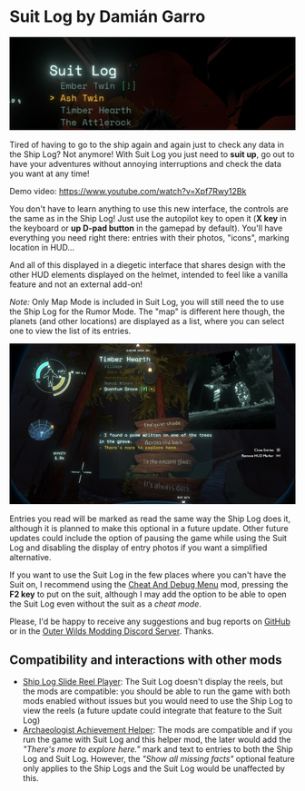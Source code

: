 # Suit Log by Damián Garro

![thumbnail](images/thumbnail.webp)

Tired of having to go to the ship again and again just to check any data in the Ship Log? Not anymore! With Suit Log you just need to **suit up**, go out to have your adventures without annoying interruptions and check the data you want at any time!

Demo video: https://www.youtube.com/watch?v=Xpf7Rwy12Bk

You don't have to learn anything to use this new interface, the controls are the same as in the Ship Log! Just use the autopilot key to open it (**X key** in the keyboard or **up D-pad button** in the gamepad by default).  You'll have everything you need right there: entries with their photos, "icons", marking location in HUD...

And all of this displayed in a diegetic interface that shares design with the other HUD elements displayed on the helmet, intended to feel like a vanilla feature and not an external add-on!

*Note:* Only Map Mode is included in Suit Log, you will still need the to use the Ship Log for the Rumor Mode. The "map" is different here though, the planets (and other locations) are displayed as a list, where you can select one to view the list of its entries.

![poem|width=400px](images/poem.jpg)

Entries you read will be marked as read the same way the Ship Log does it, although it is planned to make this optional in a future update. Other future updates could include the option of pausing the game while using the Suit Log and disabling the display of entry photos if you want a simplified alternative.

If you want to use the Suit Log in the few places where you can't have the Suit on, I recommend using the [Cheat And Debug Menu](https://outerwildsmods.com/mods/cheatanddebugmenu/) mod, pressing the **F2 key** to put on the suit, although I may add the option to be able to open the Suit Log even without the suit  as a *cheat mode*.

Please, I'd be happy to receive any suggestions and bug reports on [GitHub](https://github.com/dgarroDC/SuitLog/issues) or in the [Outer Wilds Modding Discord Server](https://discord.gg/9vE5aHxcF9). Thanks.

## Compatibility and interactions with other mods

* [Ship Log Slide Reel Player](https://outerwildsmods.com/mods/shiplogslidereelplayer/): The Suit Log doesn't display the reels, but the mods are compatible: you should be able to run the game with both mods enabled without issues but you would need to use the Ship Log to view the reels (a future update could integrate that feature to the Suit Log)
* [Archaeologist Achievement Helper](https://outerwildsmods.com/mods/archaeologistachievementhelper/): The mods are compatible and if you run the game with Suit Log and this helper mod, the later would add the *"There's more to explore here."* mark and text to entries to both the Ship Log and Suit Log. However, the *"Show all missing facts"* optional feature only applies to the Ship Logs and the Suit Log would be unaffected by this.

